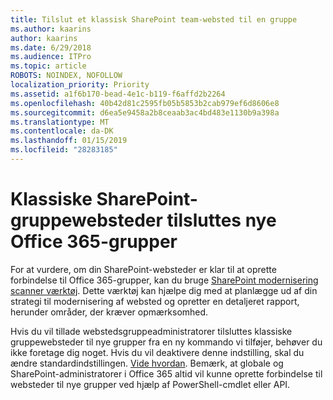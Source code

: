 ```yaml
---
title: Tilslut et klassisk SharePoint team-websted til en gruppe
ms.author: kaarins
author: kaarins
ms.date: 6/29/2018
ms.audience: ITPro
ms.topic: article
ROBOTS: NOINDEX, NOFOLLOW
localization_priority: Priority
ms.assetid: a1f6b170-bead-4e1c-b119-f6affd2b2264
ms.openlocfilehash: 40b42d81c2595fb05b5853b2cab979ef6d8606e8
ms.sourcegitcommit: d6ea5e9458a2b8ceaab3ac4bd483e1130b9a398a
ms.translationtype: MT
ms.contentlocale: da-DK
ms.lasthandoff: 01/15/2019
ms.locfileid: "28283185"
---
```

# <a name="connect-classic-sharepoint-team-sites-to-new-office-365-groups"></a>Klassiske SharePoint-gruppewebsteder tilsluttes nye Office 365-grupper

For at vurdere, om din SharePoint-websteder er klar til at oprette forbindelse til Office 365-grupper, kan du bruge [SharePoint modernisering scanner værktøj](https://go.microsoft.com/fwlink/?linkid=873066). Dette værktøj kan hjælpe dig med at planlægge ud af din strategi til modernisering af websted og opretter en detaljeret rapport, herunder områder, der kræver opmærksomhed.
  
Hvis du vil tillade webstedsgruppeadministratorer tilsluttes klassiske gruppewebsteder til nye grupper fra en ny kommando vi tilføjer, behøver du ikke foretage dig noget. Hvis du vil deaktivere denne indstilling, skal du ændre standardindstillingen. [Vide hvordan](https://go.microsoft.com/fwlink/?linkid=2004316). Bemærk, at globale og SharePoint-administratorer i Office 365 altid vil kunne oprette forbindelse til websteder til nye grupper ved hjælp af PowerShell-cmdlet eller API.
  

